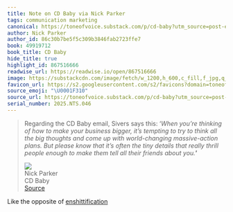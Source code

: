 ```yaml
---
title: Note on CD Baby via Nick Parker
tags: communication marketing
canonical: https://toneofvoice.substack.com/p/cd-baby?utm_source=post-email-title&publication_id=540541&post_id=159497589&utm_campaign=email-post-title&isFreemail=true&r=1yfu1j&triedRedirect=true&utm_medium=email
author: Nick Parker
author_id: 86c30b7be5f5c309b3846fab2723ffe7
book: 49919712
book_title: CD Baby
hide_title: true
highlight_id: 867516666
readwise_url: https://readwise.io/open/867516666
image: https://substackcdn.com/image/fetch/w_1200,h_600,c_fill,f_jpg,q_auto:good,fl_progressive:steep,g_auto/https%3A%2F%2Fsubstack-post-media.s3.amazonaws.com%2Fpublic%2Fimages%2Ff04b5084-bcdb-4db8-8b62-5d9560809f89_1208x1052.png
favicon_url: https://s2.googleusercontent.com/s2/favicons?domain=toneofvoice.substack.com
source_emoji: "\U0001F310"
source_url: https://toneofvoice.substack.com/p/cd-baby?utm_source=post-email-title&publication_id=540541&post_id=159497589&utm_campaign=email-post-title&isFreemail=true&r=1yfu1j&triedRedirect=true&utm_medium=email#:~:text=Regarding%20the%20CD,friends%20about%20you.***%E2%80%99**
serial_number: 2025.NTS.046
---
```

> Regarding the CD Baby email, Sivers says this: ‘*When you’re thinking of how to make your business bigger, it’s tempting to try to think all the big thoughts and come up with world-changing massive-action plans. But please know that it’s often the tiny details that really thrill people enough to make them tell all their friends about you.***’**
> <div class="quoteback-footer"><div class="quoteback-avatar"><img class="mini-favicon" src="https://s2.googleusercontent.com/s2/favicons?domain=toneofvoice.substack.com"></div><div class="quoteback-metadata"><div class="metadata-inner"><span style="display:none">FROM:</span><div aria-label="Nick Parker" class="quoteback-author"> Nick Parker</div><div aria-label="CD Baby" class="quoteback-title"> CD Baby</div></div></div><div class="quoteback-backlink"><a target="_blank" aria-label="go to the full text of this quotation" rel="noopener" href="https://toneofvoice.substack.com/p/cd-baby?utm_source=post-email-title&publication_id=540541&post_id=159497589&utm_campaign=email-post-title&isFreemail=true&r=1yfu1j&triedRedirect=true&utm_medium=email#:~:text=Regarding%20the%20CD,friends%20about%20you.***%E2%80%99**" class="quoteback-arrow"> Source</a></div></div>

Like the opposite of [enshittification](https://www.joshbeckman.org/notes/470468364)